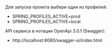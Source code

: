 Для запуска проекта выбери один из профилей:
* SPRING_PROFILES_ACTIVE=prod
* SPRING_PROFILES_ACTIVE=local

API сервиса в нотации OpenApi 3.0.1 (Swagger):
* http://localhost:8080/swagger-ui/index.html